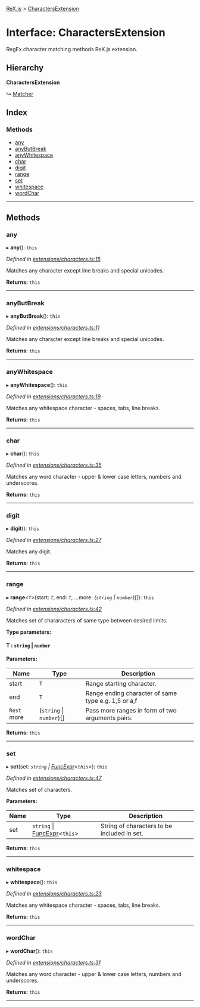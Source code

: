 [ReX.js](../README.md) > [CharactersExtension](../interfaces/charactersextension.md)

# Interface: CharactersExtension

RegEx character matching methods ReX.js extension.

## Hierarchy

**CharactersExtension**

↳  [Matcher](../classes/matcher.md)

## Index

### Methods

* [any](charactersextension.md#any)
* [anyButBreak](charactersextension.md#anybutbreak)
* [anyWhitespace](charactersextension.md#anywhitespace)
* [char](charactersextension.md#char)
* [digit](charactersextension.md#digit)
* [range](charactersextension.md#range)
* [set](charactersextension.md#set)
* [whitespace](charactersextension.md#whitespace)
* [wordChar](charactersextension.md#wordchar)

---

## Methods

<a id="any"></a>

###  any

▸ **any**(): `this`

*Defined in [extensions/characters.ts:15](https://github.com/areknawo/Rex/blob/2b2d076/src/extensions/characters.ts#L15)*

Matches any character except line breaks and special unicodes.

**Returns:** `this`

___
<a id="anybutbreak"></a>

###  anyButBreak

▸ **anyButBreak**(): `this`

*Defined in [extensions/characters.ts:11](https://github.com/areknawo/Rex/blob/2b2d076/src/extensions/characters.ts#L11)*

Matches any character except line breaks and special unicodes.

**Returns:** `this`

___
<a id="anywhitespace"></a>

###  anyWhitespace

▸ **anyWhitespace**(): `this`

*Defined in [extensions/characters.ts:19](https://github.com/areknawo/Rex/blob/2b2d076/src/extensions/characters.ts#L19)*

Matches any whitespace character - spaces, tabs, line breaks.

**Returns:** `this`

___
<a id="char"></a>

###  char

▸ **char**(): `this`

*Defined in [extensions/characters.ts:35](https://github.com/areknawo/Rex/blob/2b2d076/src/extensions/characters.ts#L35)*

Matches any word character - upper & lower case letters, numbers and underscores.

**Returns:** `this`

___
<a id="digit"></a>

###  digit

▸ **digit**(): `this`

*Defined in [extensions/characters.ts:27](https://github.com/areknawo/Rex/blob/2b2d076/src/extensions/characters.ts#L27)*

Matches any digit.

**Returns:** `this`

___
<a id="range"></a>

###  range

▸ **range**<`T`>(start: *`T`*, end: *`T`*, ...more: *(`string` \| `number`)[]*): `this`

*Defined in [extensions/characters.ts:42](https://github.com/areknawo/Rex/blob/2b2d076/src/extensions/characters.ts#L42)*

Matches set of chararacters of same type between desired limits.

**Type parameters:**

#### T :  `string` \| `number`
**Parameters:**

| Name | Type | Description |
| ------ | ------ | ------ |
| start | `T` |  Range starting character. |
| end | `T` |  Range ending character of same type e.g. 1,5 or a,f |
| `Rest` more | (`string` \| `number`)[] |  Pass more ranges in form of two arguments pairs. |

**Returns:** `this`

___
<a id="set"></a>

###  set

▸ **set**(set: *`string` \| [FuncExpr](funcexpr.md)<`this`>*): `this`

*Defined in [extensions/characters.ts:47](https://github.com/areknawo/Rex/blob/2b2d076/src/extensions/characters.ts#L47)*

Matches set of characters.

**Parameters:**

| Name | Type | Description |
| ------ | ------ | ------ |
| set | `string` \| [FuncExpr](funcexpr.md)<`this`> |  String of characters to be included in set. |

**Returns:** `this`

___
<a id="whitespace"></a>

###  whitespace

▸ **whitespace**(): `this`

*Defined in [extensions/characters.ts:23](https://github.com/areknawo/Rex/blob/2b2d076/src/extensions/characters.ts#L23)*

Matches any whitespace character - spaces, tabs, line breaks.

**Returns:** `this`

___
<a id="wordchar"></a>

###  wordChar

▸ **wordChar**(): `this`

*Defined in [extensions/characters.ts:31](https://github.com/areknawo/Rex/blob/2b2d076/src/extensions/characters.ts#L31)*

Matches any word character - upper & lower case letters, numbers and underscores.

**Returns:** `this`

___

